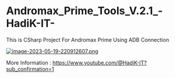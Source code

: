 # Andromax_Prime_Tools_V.2.1_-HadiK-IT-
This is CSharp Project For Andromax Prime Using ADB Connection

[![image-2023-05-19-220912607.png](https://i.postimg.cc/MTDzLjyZ/image-2023-05-19-220912607.png)](https://postimg.cc/PpCGpJ30)

More Information :  https://www.youtube.com/@HadiK-IT?sub_confirmation=1